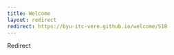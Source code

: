 ```yaml
---
title: Welcome
layout: redirect
redirect: https://byu-itc-vere.github.io/welcome/S18
---
```

Redirect